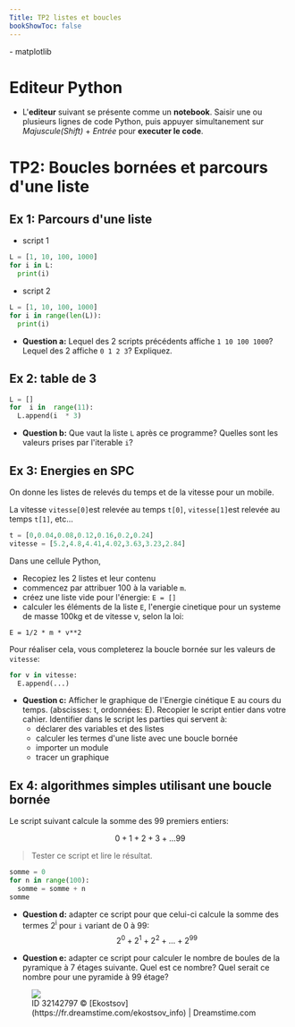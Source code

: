 ```yaml
---
Title: TP2 listes et boucles
bookShowToc: false
---
```


  
  <!--<link rel="stylesheet" href="https://pyscript.net/alpha/pyscript.css" />
 -->
  <style>
    .editor-box{
      width: 60%;
      display: block;
    }
    #output > div {
    font-family: 'monospace';
    background-color: #e5e5e5;
    border: 1px solid lightgray;
    /*border-top: 0;*/
    font-size: 0.875rem;
    padding: 0.5rem;
  
  }

  #output > div:first-child {
    border-top: 1px solid lightgray;
    display: block;
  }

  #output > div:nth-child(even) {
    border: 0;
  } 
</style>

<script defer src="https://pyscript.net/alpha/pyscript.js"></script>
<py-env>
    - matplotlib
</py-env>

# Editeur Python
* L'**editeur** suivant se présente comme un **notebook**. Saisir une ou plusieurs lignes de code Python, puis appuyer simultanement sur *Majuscule(Shift)* + *Entrée* pour **executer le code**.

<div >
<py-repl id="my-repl" auto-generate="true"></py-repl>
</div>

# TP2: Boucles bornées et parcours d'une liste
## Ex 1: Parcours d'une liste

* script 1

```python
L = [1, 10, 100, 1000]
for i in L:
  print(i)
```
* script 2

```python
L = [1, 10, 100, 1000]
for i in range(len(L)):
  print(i)
```
* **Question a:** Lequel des 2 scripts précédents affiche `1 10 100 1000`? Lequel des 2 affiche `0 1 2 3`? Expliquez.

## Ex 2: table de 3

```python
L = []
for  i in  range(11):
  L.append(i  * 3)
```

* **Question b:** Que vaut la liste `L` après ce programme? Quelles sont les valeurs prises par l'iterable `i`? 

## Ex 3: Energies en SPC
On donne les listes de relevés du temps et de la vitesse pour un mobile. 

La vitesse `vitesse[0]`est relevée au temps `t[0]`, `vitesse[1]`est relevée au temps `t[1]`, etc...

```python
t = [0,0.04,0.08,0.12,0.16,0.2,0.24]
vitesse = [5.2,4.8,4.41,4.02,3.63,3.23,2.84]
```

Dans une cellule Python, 

* Recopiez les 2 listes et leur contenu
* commencez par attribuer 100 à la variable `m`.
* créez une liste vide pour l'énergie: `E = []`
* calculer les éléments de la liste `E`, l'energie cinetique pour un systeme de masse 100kg et de vitesse v, selon la loi:

`E = 1/2 * m * v**2`

Pour réaliser cela, vous completerez la boucle bornée sur les valeurs de `vitesse`:

```python
for v in vitesse:
  E.append(...)
```

* **Question c:** Afficher le graphique de l'Energie cinétique E au cours du temps. (abscisses: t, ordonnées: E). Recopier le script entier dans votre cahier. Identifier dans le script les parties qui servent à:
  * déclarer des variables et des listes
  * calculer les termes d'une liste avec une boucle bornée
  * importer un module
  * tracer un graphique

## Ex 4: algorithmes simples utilisant une boucle bornée
Le script suivant calcule la somme des 99 premiers entiers:

$$0 + 1 + 2 + 3 + ...99$$

> Tester ce script et lire le résultat.

```python
somme = 0
for n in range(100):
  somme = somme + n
somme
```

* **Question d:** adapter ce script pour que celui-ci calcule la somme des termes 2<sup>i</sup> pour `i` variant de 0 à 99: $$2^0 + 2^1 + 2^2 + ... + 2^{99}$$

* **Question e:** adapter ce script pour calculer le nombre de boules de la pyramique à 7 étages suivante. Quel est ce nombre? Quel serait ce nombre pour une pyramide à 99 étage?

<figure>
  <img src="../images/pyramide.jpeg">
  <figcaption>ID 32142797 © [Ekostsov](https://fr.dreamstime.com/ekostsov_info) | Dreamstime.com</figcaption>
</figure>

